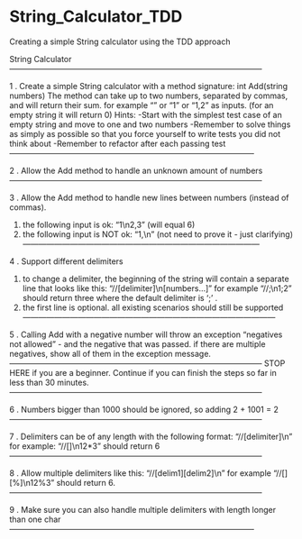 # String_Calculator_TDD
Creating a simple String calculator using the TDD approach

String Calculator ————————————————————————————————

1 . Create a simple String calculator with a method signature:
int Add(string numbers)
The method can take up to two numbers, separated by commas, and will return their sum. 
for example “” or “1” or “1,2” as inputs. (for an empty string it will return 0) 
Hints:
-Start with the simplest test case of an empty string and move to one and two numbers
-Remember to solve things as simply as possible so that you force yourself to write tests you did not think about
-Remember to refactor after each passing test
——————————————————————————————— 

2 . Allow the Add method to handle an unknown amount of numbers
————————————————————————————————

3 . Allow the Add method to handle new lines between numbers (instead of commas).
  1. the following input is ok: “1\n2,3” (will equal 6)
  2. the following input is NOT ok: “1,\n” (not need to prove it - just clarifying)
——————————————————————————————

4 . Support different delimiters 
  1. to change a delimiter, the beginning of the string will contain a separate line that looks like this: “//[delimiter]\n[numbers…]” for example “//;\n1;2” should return three     where the default delimiter is ‘;’ . 
  2. the first line is optional. all existing scenarios should still be supported 
 ———————————————————————————————— 

5 . Calling Add with a negative number will throw an exception “negatives not allowed” - and the negative that was passed. if there are multiple negatives, show all of them in the exception message.
———————————————————————————————— 
STOP HERE if you are a beginner. Continue if you can finish the steps so far in less than 30 minutes.
———————————————————————————————— 

6 . Numbers bigger than 1000 should be ignored, so adding 2 + 1001 = 2
———————————————————————————————— 

7 . Delimiters can be of any length with the following format: “//[delimiter]\n” for example: “//[]\n12*3” should return 6
———————————————————————————————— 

8 . Allow multiple delimiters like this: “//[delim1][delim2]\n” for example “//[][%]\n12%3” should return 6.
———————————————————————————————— 

9 . Make sure you can also handle multiple delimiters with length longer than one char
———————————————————————————————
